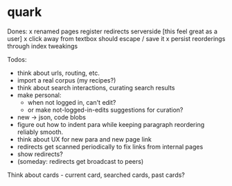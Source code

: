 quark
=====

Dones:
 x renamed pages register redirects serverside [this feel great as a user]
 x click away from textbox should escape / save it
 x persist reorderings through index tweakings

Todos:
 - think about urls, routing, etc.
 - import a real corpus (my recipes?)
 - think about search interactions, curating search results
 - make personal:
 	- when not logged in, can't edit?
 	- or make not-logged-in-edits suggestions for curation?
 - new -> json, code blobs
 - figure out how to indent para while keeping paragraph reordering reliably smooth.
 - think about UX for new para and new page link
 - redirects get scanned periodically to fix links from internal pages
 - show redirects?
 - (someday: redirects get broadcast to peers)

Think about cards - current card, searched cards, past cards?
